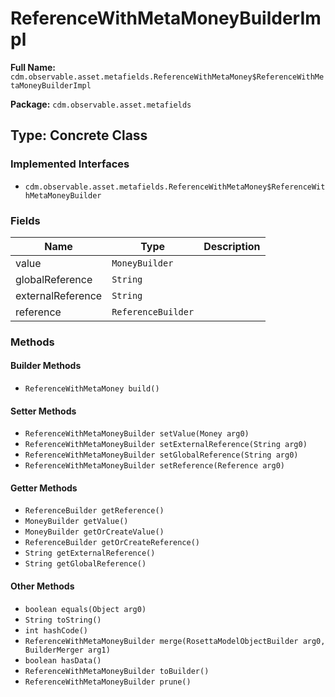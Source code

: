 # ReferenceWithMetaMoneyBuilderImpl

**Full Name:** `cdm.observable.asset.metafields.ReferenceWithMetaMoney$ReferenceWithMetaMoneyBuilderImpl`

**Package:** `cdm.observable.asset.metafields`

## Type: Concrete Class

### Implemented Interfaces

- `cdm.observable.asset.metafields.ReferenceWithMetaMoney$ReferenceWithMetaMoneyBuilder`

### Fields

| Name | Type | Description |
|------|------|-------------|
| value | `MoneyBuilder` |  |
| globalReference | `String` |  |
| externalReference | `String` |  |
| reference | `ReferenceBuilder` |  |

### Methods

#### Builder Methods

- `ReferenceWithMetaMoney build()`

#### Setter Methods

- `ReferenceWithMetaMoneyBuilder setValue(Money arg0)`
- `ReferenceWithMetaMoneyBuilder setExternalReference(String arg0)`
- `ReferenceWithMetaMoneyBuilder setGlobalReference(String arg0)`
- `ReferenceWithMetaMoneyBuilder setReference(Reference arg0)`

#### Getter Methods

- `ReferenceBuilder getReference()`
- `MoneyBuilder getValue()`
- `MoneyBuilder getOrCreateValue()`
- `ReferenceBuilder getOrCreateReference()`
- `String getExternalReference()`
- `String getGlobalReference()`

#### Other Methods

- `boolean equals(Object arg0)`
- `String toString()`
- `int hashCode()`
- `ReferenceWithMetaMoneyBuilder merge(RosettaModelObjectBuilder arg0, BuilderMerger arg1)`
- `boolean hasData()`
- `ReferenceWithMetaMoneyBuilder toBuilder()`
- `ReferenceWithMetaMoneyBuilder prune()`

